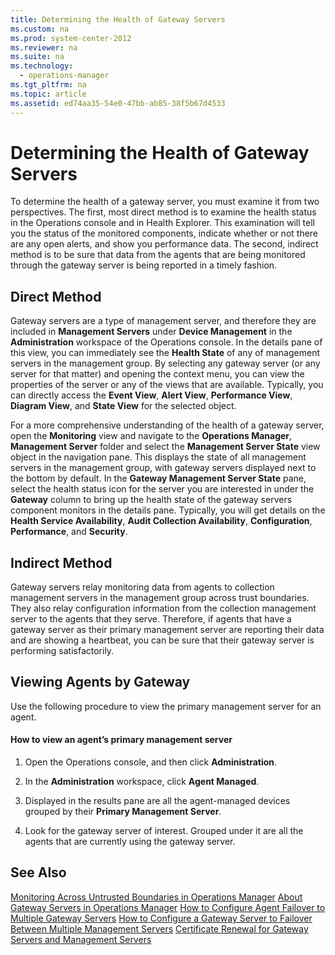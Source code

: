 ```yaml
---
title: Determining the Health of Gateway Servers
ms.custom: na
ms.prod: system-center-2012
ms.reviewer: na
ms.suite: na
ms.technology: 
  - operations-manager
ms.tgt_pltfrm: na
ms.topic: article
ms.assetid: ed74aa35-54e0-47bb-ab85-38f5b67d4533
---
```

# Determining the Health of Gateway Servers
To determine the health of a gateway server, you must examine it from two perspectives. The first, most direct method is to examine the health status in the Operations console and in Health Explorer.  This examination will tell you the status of the monitored components, indicate whether or not there are any open alerts, and show you performance data.  The second, indirect method is to be sure that data from the agents that are being monitored through the gateway server is being reported in a timely fashion.

## Direct Method
Gateway servers are a type of management server, and therefore they are included in **Management Servers** under **Device Management** in the **Administration** workspace of the Operations console. In the details pane of this view, you can immediately see the **Health State** of any of management servers in the management group. By selecting any gateway server \(or any server for that matter\) and opening the context menu, you can view the properties of the server or any of the views that are available. Typically, you can directly access the **Event View**, **Alert View**, **Performance View**, **Diagram View**, and **State View** for the selected object.

For a more comprehensive understanding of the health of a gateway server, open the **Monitoring** view and navigate to the **Operations Manager**, **Management Server** folder and select the **Management Server State** view object in the navigation pane. This displays the state of all management servers in the management group, with gateway servers displayed next to the bottom by default. In the **Gateway Management Server State** pane, select the health status icon for the server you are interested in under the **Gateway** column to bring up the health state of the gateway servers component monitors in the details pane. Typically, you will get details on the **Health Service Availability**, **Audit Collection Availability**, **Configuration**, **Performance**, and **Security**.

## Indirect Method
Gateway servers relay monitoring data from agents to collection management servers in the management group across trust boundaries. They also relay configuration information from the collection management server to the agents that they serve. Therefore, if agents that have a gateway server as their primary management server are reporting their data and are showing a heartbeat, you can be sure that their gateway server is performing satisfactorily.

## Viewing Agents by Gateway
Use the following procedure to view the primary management server for an agent.

#### How to view an agent’s primary management server

1.  Open the Operations console, and then click **Administration**.

2.  In the **Administration** workspace, click **Agent Managed**.

3.  Displayed in the results pane are all the agent\-managed devices grouped by their **Primary Management Server**.

4.  Look for the gateway server of interest. Grouped under it are all the agents that are currently using the gateway server.

## See Also
[Monitoring Across Untrusted Boundaries in Operations Manager](Monitoring-Across-Untrusted-Boundaries-in-Operations-Manager.md)
[About Gateway Servers in Operations Manager](About-Gateway-Servers-in-Operations-Manager.md)
[How to Configure Agent Failover to Multiple Gateway Servers](How-to-Configure-Agent-Failover-to-Multiple-Gateway-Servers.md)
[How to Configure a Gateway Server to Failover Between Multiple Management Servers](How-to-Configure-a-Gateway-Server-to-Failover-Between-Multiple-Management-Servers.md)
[Certificate Renewal for Gateway Servers and Management Servers](Certificate-Renewal-for-Gateway-Servers-and-Management-Servers.md)


